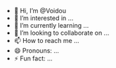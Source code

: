 - 👋 Hi, I’m @Voidou
- 👀 I’m interested in ...
- 🌱 I’m currently learning ...
- 💞️ I’m looking to collaborate on ...
- 📫 How to reach me ...
- 😄 Pronouns: ...
- ⚡ Fun fact: ...

<!---
Voidou/Voidou is a ✨ special ✨ repository because its `README.md` (this file) appears on your GitHub profile.
You can click the Preview link to take a look at your changes.
--->
